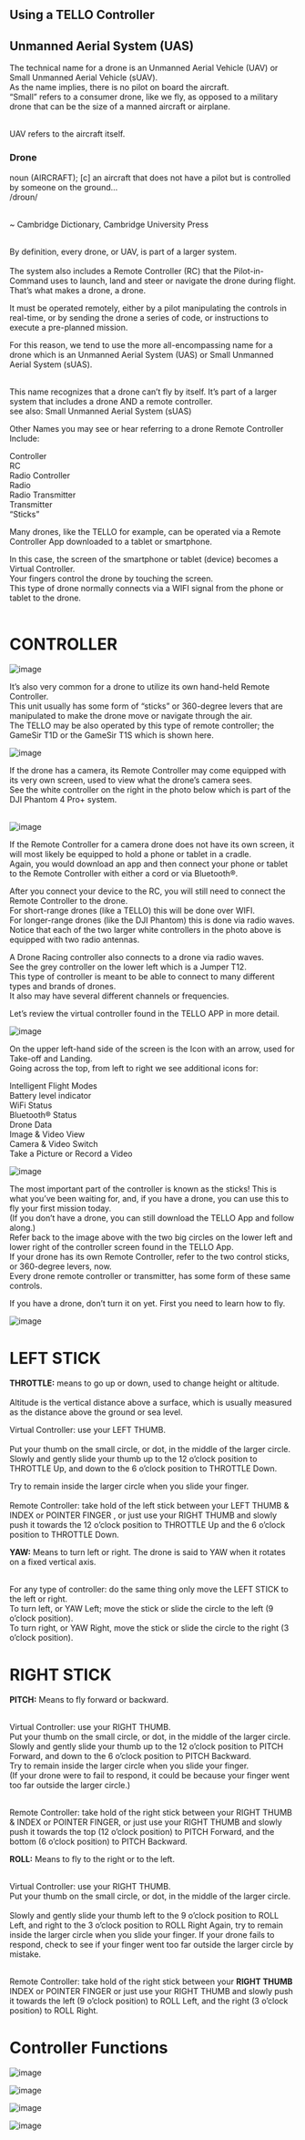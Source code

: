 ## Using a TELLO Controller

## Unmanned Aerial System (UAS)

The technical name for a drone is an Unmanned Aerial Vehicle (UAV) or Small Unmanned Aerial Vehicle (sUAV). <br>
As the name implies, there is no pilot on board the aircraft. <br>
“Small” refers to a consumer drone, like we fly, as opposed to a military drone that can be the size of a manned aircraft or airplane. 

<br> UAV refers to the aircraft itself.

### Drone

noun (AIRCRAFT); [c] an aircraft that does not have a pilot but is controlled by someone on the ground… <br>  /droʊn/<br> <br> 

~ Cambridge Dictionary, Cambridge University Press<br> <br> 

By definition, every drone, or UAV, is part of a larger system. <br> <br> 
The system also includes a Remote Controller (RC) that the Pilot-in-Command uses to launch, land and steer or navigate the drone during flight.<br> 
That’s what makes a drone, a drone. <br> 

It must be operated remotely, either by a pilot manipulating the controls in real-time, or by sending the drone a series of code, or instructions to execute a pre-planned mission.<br> 

For this reason, we tend to use the more all-encompassing name for a drone which is an Unmanned Aerial System (UAS) or Small Unmanned Aerial System (sUAS). <br> <br> 

This name recognizes that a drone can’t fly by itself. It’s part of a larger system that includes a drone AND a remote controller. <br>
see also: Small Unmanned Aerial System (sUAS) <br>

Other Names you may see or hear referring to a drone Remote Controller Include: <br>

Controller <br>
RC <br>
Radio Controller <br>
Radio <br>
Radio Transmitter <br>
Transmitter <br>
“Sticks” <br>

Many drones, like the TELLO for example, can be operated via a Remote Controller App downloaded to a tablet or smartphone.  <br>

In this case, the screen of the smartphone or tablet (device) becomes a Virtual Controller.  <br>
Your fingers control the drone by touching the screen.  <br>
This type of drone normally connects via a WIFI signal from the phone or tablet to the drone. <br> <br>

# CONTROLLER

![image](https://github.com/ions29/cpp-reading-material/assets/127531384/5e193a0a-dcc0-4e31-aaec-1414edb71486)


It’s also very common for a drone to utilize its own hand-held Remote Controller. <br>
This unit usually has some form of “sticks” or 360-degree levers that are manipulated to make the drone move or navigate through the air. <br>
The TELLO may be also operated by this type of remote controller; the GameSir T1D or the GameSir T1S which is shown here. <br>




![image](https://github.com/ions29/cpp-reading-material/assets/127531384/2e260100-4c2f-4cfe-aaf7-dab6c583bfb9)

If the drone has a camera, its Remote Controller may come equipped with its very own screen, used to view what the drone’s camera sees.  <br>
See the white controller on the right in the photo below which is part of the DJI Phantom 4 Pro+ system. <br> <br>



![image](https://github.com/ions29/cpp-reading-material/assets/127531384/2d0652f0-704a-4cb9-baf8-e7f0f2d4441e)

If the Remote Controller for a camera drone does not have its own screen, it will most likely be equipped to hold a phone or tablet in a cradle. <br>
Again, you would download an app and then connect your phone or tablet to the Remote Controller with either a cord or via Bluetooth®.<br>

After you connect your device to the RC, you will still need to connect the Remote Controller to the drone. <br>
For short-range drones (like a TELLO) this will be done over WIFI. <br>
For longer-range drones (like the DJI Phantom) this is done via radio waves. <br> 
Notice that each of the two larger white controllers in the photo above is equipped with two radio antennas.<br>

A Drone Racing controller also connects to a drone via radio waves.<br>
See the grey controller on the lower left which is a Jumper T12. <br>
This type of controller is meant to be able to connect to many different types and brands of drones. <br>
It also may have several different channels or frequencies.<br>

Let’s review the virtual controller found in the TELLO APP in more detail.<br>

![image](https://github.com/ions29/cpp-reading-material/assets/127531384/fa6bfba2-719e-4536-a1a7-3f3d671ecbc9)

On the upper left-hand side of the screen is the Icon with an arrow, used for Take-off and Landing. <br>
Going across the top, from left to right we see additional icons for:<br>

Intelligent Flight Modes<br>
Battery level indicator<br>
WiFi Status<br>
Bluetooth® Status<br>
Drone Data<br>
Image & Video View<br>
Camera & Video Switch<br>
Take a Picture or Record a Video<br>

![image](https://github.com/ions29/cpp-reading-material/assets/127531384/cf5eac9f-c9d4-4803-bc86-97c10c09f019)


The most important part of the controller is known as the sticks! This is what you’ve been waiting for, and, if you have a drone, you can use this to fly your first mission today. <br>
(If you don’t have a drone, you can still download the TELLO App and follow along.) <br>
Refer back to the image above with the two big circles on the lower left and lower right of the controller screen found in the TELLO App. <br>
If your drone has its own Remote Controller, refer to the two control sticks, or 360-degree levers, now.  <br>
Every drone remote controller or transmitter, has some form of these same controls. <br>

If you have a drone, don’t turn it on yet. First you need to learn how to fly. <br>

![image](https://github.com/ions29/cpp-reading-material/assets/127531384/e0b87a87-b3c7-4e61-ab22-49cf7c8ac8ad)



# LEFT STICK

**THROTTLE:** means to go up or down, used to change height or altitude. <br><br>
Altitude is the vertical distance above a surface, which is usually measured as the distance above the ground or sea level.<br>

Virtual Controller: use your LEFT THUMB. <br><br>
Put your thumb on the small circle, or dot, in the middle of the larger circle. <br>
Slowly and gently slide your thumb up to the 12 o’clock position to THROTTLE Up, and down to the 6 o’clock position to THROTTLE Down. <br>

Try to remain inside the larger circle when you slide your finger.<br><br>
Remote Controller: take hold of the left stick between your LEFT THUMB & INDEX or POINTER FINGER , or just use your RIGHT THUMB and slowly push it towards the 12 o’clock position to THROTTLE Up and the 6 o’clock position to THROTTLE Down.
 

**YAW:** Means to turn left or right. The drone is said to YAW when it rotates on a fixed vertical axis.<br><br>

For any type of controller: do the same thing only move the LEFT STICK to the left or right.<br>
To turn left, or YAW Left; move the stick or slide the circle to the left (9 o’clock position).<br>
To turn right, or YAW Right, move the stick or slide the circle to the right (3 o’clock position).<br>



# RIGHT STICK

**PITCH:** Means to fly forward or backward.<br><br>

Virtual Controller: use your RIGHT THUMB. <br>
Put your thumb on the small circle, or dot, in the middle of the larger circle. <br>
Slowly and gently slide your thumb up to the 12 o’clock position to PITCH Forward, and down to the 6 o’clock position to PITCH Backward. <br>
Try to remain inside the larger circle when you slide your finger. <br>
(If your drone were to fail to respond, it could be because your finger went too far outside the larger circle.)<br><br>

Remote Controller: take hold of the right stick between your RIGHT THUMB & INDEX or POINTER FINGER, or just use your RIGHT THUMB and slowly push it towards the top (12 o’clock position) to PITCH Forward, and the bottom (6 o’clock position) to PITCH Backward.
 

**ROLL:** Means to fly to the right or to the left.<br><br>

Virtual Controller: use your RIGHT THUMB. <br>
Put your thumb on the small circle, or dot, in the middle of the larger circle. <br><br>
Slowly and gently slide your thumb left to the 9 o’clock position to ROLL Left, and right to the 3 o’clock position to ROLL Right Again, try to remain inside the larger circle when you slide your finger. If your drone fails to respond, check to see if your finger went too far outside the larger circle by mistake.<br><br>

Remote Controller: take hold of the right stick between your **RIGHT THUMB** INDEX or POINTER FINGER or just use your RIGHT THUMB and slowly push it towards the left (9 o’clock position) to ROLL Left, and the right (3 o’clock position) to ROLL Right.


# Controller Functions

![image](https://github.com/ions29/cpp-reading-material/assets/127531384/8ada9969-580a-44ef-9188-5a10a2aad9bf)


![image](https://github.com/ions29/cpp-reading-material/assets/127531384/6175c4a3-5a85-4b1f-b2eb-c94092d1a47e)


![image](https://github.com/ions29/cpp-reading-material/assets/127531384/f44a235e-032c-4c6c-9262-05c78e73ff6d)


![image](https://github.com/ions29/cpp-reading-material/assets/127531384/4c38739e-3526-4863-a294-a8b14e44472f)


